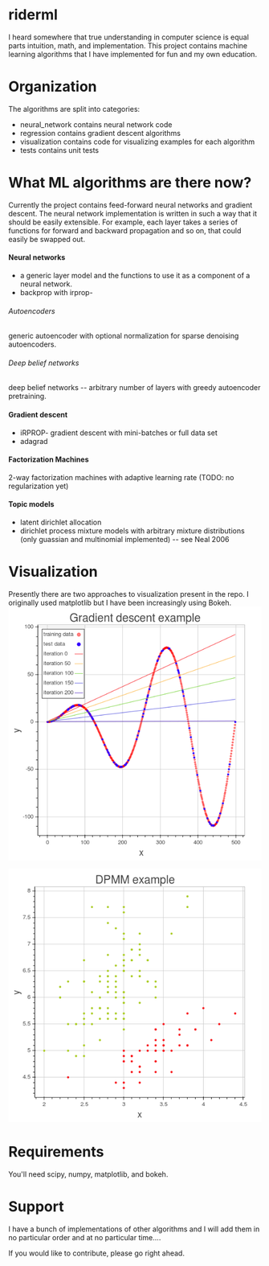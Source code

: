 # riderml
I heard somewhere that true understanding in computer science is equal parts intuition, math, and implementation.  This project contains machine learning algorithms that I have implemented for fun and my own education.

# Organization
The algorithms are split into categories:
 - neural_network contains neural network code
 - regression contains gradient descent algorithms
 - visualization contains code for visualizing examples for each algorithm
 - tests contains unit tests

# What ML algorithms are there now?
Currently the project contains feed-forward neural networks and gradient descent.  The neural network implementation is written in such a way that it should be easily extensible.  For example, each layer takes a series of functions for forward and backward propagation and so on, that could easily be swapped out.

#### Neural networks
- a generic layer model and the functions to use it as a component of a neural network.
- backprop with irprop-
###### Autoencoders
generic autoencoder with optional normalization for sparse denoising autoencoders.
###### Deep belief networks
deep belief networks -- arbitrary number of layers with greedy autoencoder pretraining.
#### Gradient descent
- iRPROP- gradient descent with mini-batches or full data set
- adagrad
#### Factorization Machines
2-way factorization machines with adaptive learning rate (TODO: no regularization yet)
#### Topic models
- latent dirichlet allocation
- dirichlet process mixture models with arbitrary mixture distributions (only guassian and multinomial implemented) -- see Neal 2006

# Visualization
Presently there are two approaches to visualization present in the repo. I originally used matplotlib but I have been increasingly using Bokeh.
![SGD](images/gradient_descent.png)

![SGD](images/dpmm.png)

# Requirements
You'll need scipy, numpy, matplotlib, and bokeh.

# Support
I have a bunch of implementations of other algorithms and I will add them in no particular order and at no particular time....

If you would like to contribute, please go right ahead.
